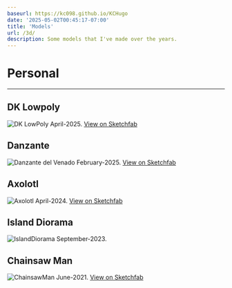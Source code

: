 ```yaml
---
baseurl: https://kc098.github.io/KCHugo
date: '2025-05-02T00:45:17-07:00'
title: 'Models'
url: /3d/
description: Some models that I've made over the years.
---
```

# Personal
---

## DK Lowpoly
![DK LowPoly](/models/dk_lowpoly.webp)
April-2025.
[View on Sketchfab](https://sketchfab.com/3d-models/low-poly-dk-df09c8d8697d4a9eb05725df5d637d69)

## Danzante
![Danzante del Venado](/models/danzante.webp)
February-2025.
[View on Sketchfab](https://sketchfab.com/3d-models/danza-del-venado-d65b88dec9b34e7ea7f2f8c957b7bad2)

## Axolotl
![Axolotl](/models/axolotl.webp)
April-2024.
[View on Sketchfab](https://sketchfab.com/3d-models/axolotl-8726ddf12e2c45848b27bc97ae8e1bc9)

## Island Diorama
![IslandDiorama](/models/island_diorama.webp)
September-2023.

## Chainsaw Man
![ChainsawMan](/models/darkness_demon.webp)
June-2021.
[View on Sketchfab](https://sketchfab.com/3d-models/chainsaw-man-darkness-demon-8218cc69a7a244ecbe49f842d9d882c7)